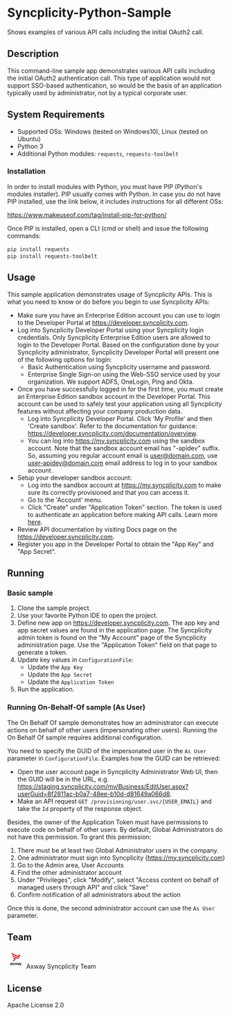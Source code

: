 # Syncplicity-Python-Sample

Shows examples of various API calls including the initial OAuth2 call.

## Description

This command-line sample app demonstrates various API calls including the initial OAuth2 authentication call.
This type of application would not support SSO-based authentication,
so would be the basis of an application typically used by administrator, not by a typical corporate user.

## System Requirements

* Supported OSs: Windows (tested on Windows10), Linux (tested on Ubuntu)
* Python 3
* Additional Python modules: `requests`, `requests-toolbelt`

### Installation

In order to install modules with Python, you must have PIP (Python's modules installer).
PIP usually comes with Python.
In case you do not have PIP installed, use the link below, it includes instructions for all different OSs:

<https://www.makeuseof.com/tag/install-pip-for-python/>

Once PIP is installed, open a CLI (cmd or shell) and issue the following commands:

    pip install requests
    pip install requests-toolbelt

## Usage

This sample application demonstrates usage of Syncplicity APIs. This is what you need to know or do before you begin to use Syncplicity APIs:

* Make sure you have an Enterprise Edition account you can use to login to the Developer Portal at <https://developer.syncplicity.com>.
* Log into Syncplicity Developer Portal using your Syncplicity login credentials.
  Only Syncplicity Enterprise Edition users are allowed to login to the Developer Portal.
  Based on the configuration done by your Syncplicity administrator,
  Syncplicity Developer Portal will present one of the following options for login:
  * Basic Authentication using Syncplicity username and password.
  * Enterprise Single Sign-on using the Web-SSO service used by your organization. We support ADFS, OneLogin, Ping and Okta.
* Once you have successfully logged in for the first time,
  you must create an Enterprise Edition sandbox account in the Developer Portal.
  This account can be used to safely test your application using all Syncplicity features
  without affecting your company production data.
  * Log into Syncplicity Developer Portal. Click 'My Profile' and then 'Create sandbox'.
    Refer to the documentation for guidance: <https://developer.syncplicity.com/documentation/overview>.
  * You can log into <https://my.syncplicity.com> using the sandbox account.
    Note that the sandbox account email has "-apidev" suffix.
    So, assuming you regular account email is user@domain.com,
    use user-apidev@domain.com email address to log in to your sandbox account.
* Setup your developer sandbox account:
  * Log into the sandbox account at <https://my.syncplicity.com> to make sure its correctly provisioned and that you can access it.
  * Go to the 'Account' menu.
  * Click "Create" under "Application Token" section.
    The token is used to authenticate an application before making API calls.
    Learn more [here](https://syncplicity.zendesk.com/hc/en-us/articles/115002028926-Getting-Started-with-Syncplicity-APIs).
* Review API documentation by visiting Docs page on the <https://developer.syncplicity.com>.
* Register you app in the Developer Portal to obtain the "App Key" and "App Secret".
  
## Running

### Basic sample

1. Clone the sample project.
2. Use your favorite Python IDE to open the project.
3. Define new app on <https://developer.syncplicity.com>. The app key and app secret values are found in the application page.
  The Syncplicity admin token is found on the "My Account" page of the Syncplicity administration page.
  Use the "Application Token" field on that page to generate a token.
4. Update key values in `ConfigurationFile`:
    * Update the `App Key`
    * Update the `App Secret`
    * Update the `Application Token`
5. Run the application.

### Running On-Behalf-Of sample (As User)

The On Behalf Of sample demonstrates how an administrator can execute actions on behalf of other users (impersonating other users).
Running the On Behalf Of sample requires additional configuration.

You need to specify the GUID of the impersonated user in the `As User` parameter in `ConfigurationFile`.
Examples how the GUID can be retrieved:

* Open the user account page in Syncplicity Administrator Web UI, then the GUID will be in the URL,
  e.g. <https://staging.syncplicity.com/my/Business/EditUser.aspx?userGuid=8f2811ac-b0a7-48ee-b10d-d81649a066d8>.
* Make an API request `GET /provisioning/user.svc/{USER_EMAIL}` and take the `Id` property of the response object.

Besides, the owner of the Application Token must have permissions to execute code on behalf of other users.
By default, Global Administrators do not have this permission. To grant this permission:

1. There must be at least two Global Administrator users in the company.
2. One administrator must sign into Syncplicity (<https://my.syncplicity.com>)
3. Go to the Admin area, User Accounts
4. Find the other administrator account
5. Under "Privileges", click "Modify", select "Access content on behalf of managed users through API" and click "Save"
6. Confirm notification of all administrators about the action

Once this is done, the second administrator account can use the `As User` parameter.

## Team

![alt text][Axwaylogo] Axway Syncplicity Team

[Axwaylogo]: https://github.com/Axway-syncplicity/Assets/raw/master/AxwayLogoSmall.png "Axway logo"

## License

Apache License 2.0
